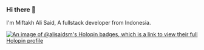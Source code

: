 ### Hi there 👋

I'm Miftakh Ali Said,
A fullstack developer from Indonesia.

[![An image of @alisaidsm's Holopin badges, which is a link to view their full Holopin profile](https://holopin.me/alisaidsm)](https://holopin.io/@alisaidsm)

<!--
**alisaid-sm/alisaid-sm** is a ✨ _special_ ✨ repository because its `README.md` (this file) appears on your GitHub profile.

Here are some ideas to get you started:

- 🔭 I’m currently working on ...
- 🌱 I’m currently learning ...
- 👯 I’m looking to collaborate on ...
- 🤔 I’m looking for help with ...
- 💬 Ask me about ...
- 📫 How to reach me: ...
- 😄 Pronouns: ...
- ⚡ Fun fact: ...
-->
